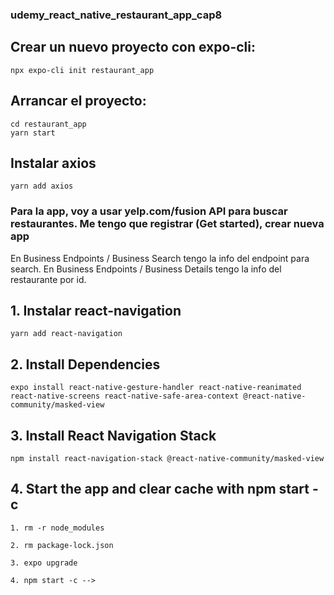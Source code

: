 ### udemy_react_native_restaurant_app_cap8

## Crear un nuevo proyecto con expo-cli:
```
npx expo-cli init restaurant_app
```

## Arrancar el proyecto:
```
cd restaurant_app
yarn start
```

## Instalar axios
```
yarn add axios
```

### Para la app, voy a usar yelp.com/fusion API para buscar restaurantes. Me tengo que registrar (Get started), crear nueva app

En Business Endpoints / Business Search tengo la info del endpoint para search.
En Business Endpoints / Business Details tengo la info del restaurante por id.

## 1. Instalar react-navigation
```
yarn add react-navigation
```

## 2. Install Dependencies
```
expo install react-native-gesture-handler react-native-reanimated react-native-screens react-native-safe-area-context @react-native-community/masked-view
```

## 3. Install React Navigation Stack
```
npm install react-navigation-stack @react-native-community/masked-view
```

## 4. Start the app and clear cache with npm start -c

<!-- Errors?
If you are still seeing errors and complaints about packages, do the following: -->
```
1. rm -r node_modules

2. rm package-lock.json

3. expo upgrade

4. npm start -c -->
```

<!-- Client ID
eRFKvm3J22-_Upspugs6Bw

API Key
4QqNj5cnbJybUL9obMbJuMRCe6WKLCyUIEzZOdlKfgAMSIRsU5edEnUy4U24m-lsYzIF1ZZan21tdFHGquTN3czfGck0KyroXLsqpBBA0g_-URhLFXp5gYYUxJtXXnYx -->